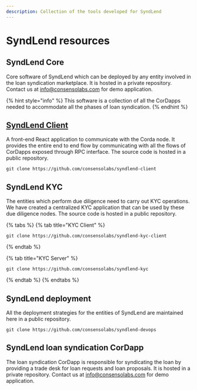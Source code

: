 ```yaml
---
description: Collection of the tools developed for SyndLend
---
```


# SyndLend resources

## SyndLend Core

Core software of SyndLend which can be deployed by any entity involved in the loan syndication marketplace.  It is hosted in a private repository. Contact us at [info@consensolabs.com](mailto:info@consensolabs.com?subject=SyndLend%20trial) for demo application.

{% hint style="info" %}
This software is a collection of all the CorDapps needed to accommodate all the phases of loan syndication.
{% endhint %}

## [SyndLend Client](https://github.com/consensolabs/syndlend-client)

A front-end React application to communicate with the Corda node. It provides the entire end to end flow by communicating with all the flows of CorDapps exposed through RPC interface. The source code is hosted in a public repository.

```text
git clone https://github.com/consensolabs/syndlend-client
```

## SyndLend KYC

The entities which perform due diligence need to carry out KYC operations. We have created a centralized KYC application that can be used by these due diligence nodes. The source code is hosted in a public repository.

{% tabs %}
{% tab title="KYC Client" %}
```text
git clone https://github.com/consensolabs/syndlend-kyc-client
```
{% endtab %}

{% tab title="KYC Server" %}
```text
git clone https://github.com/consensolabs/syndlend-kyc
```
{% endtab %}
{% endtabs %}

## SyndLend deployment

All the deployment strategies for the entities of SyndLend are maintained here in a public repository.

```text
git clone https://github.com/consensolabs/syndlend-devops
```

## SyndLend loan syndication CorDapp

The loan syndication CorDapp is responsible for syndicating the loan by providing a trade desk for loan requests and loan proposals. It is hosted in a private repository. Contact us at [info@consensolabs.com](mailto:info@consensolabs.com?subject=SyndLend%20trial) for demo application.



